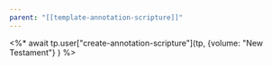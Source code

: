 ```yaml
---
parent: "[[template-annotation-scripture]]"
---
```

<%* await tp.user["create-annotation-scripture"](tp,  {volume: "New Testament"} ) %>
